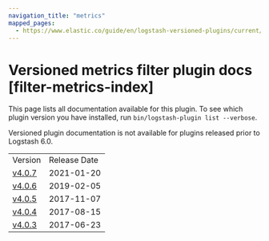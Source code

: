 ```yaml
---
navigation_title: "metrics"
mapped_pages:
  - https://www.elastic.co/guide/en/logstash-versioned-plugins/current/filter-metrics-index.html
---
```


# Versioned metrics filter plugin docs [filter-metrics-index]

This page lists all documentation available for this plugin. To see which plugin version you have installed, run `bin/logstash-plugin list --verbose`.

Versioned plugin documentation is not available for plugins released prior to Logstash 6.0.

| | |
| :- | :- |
| Version | Release Date |
| [v4.0.7](v4-0-7-plugins-filters-metrics.md) | 2021-01-20 |
| [v4.0.6](v4-0-6-plugins-filters-metrics.md) | 2019-02-05 |
| [v4.0.5](v4-0-5-plugins-filters-metrics.md) | 2017-11-07 |
| [v4.0.4](v4-0-4-plugins-filters-metrics.md) | 2017-08-15 |
| [v4.0.3](v4-0-3-plugins-filters-metrics.md) | 2017-06-23 |
